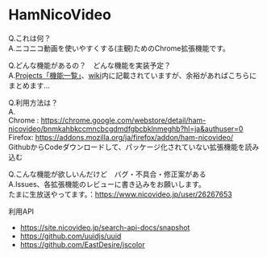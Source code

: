 # HamNicoVideo

Q.これは何？  
A.ニコニコ動画を使いやすくする(主観)ためのChrome拡張機能です。

Q.どんな機能があるの？　どんな機能を実装予定？  
A.[Projects「機能一覧」](https://github.com/hukihamu/HamNicoVideo/projects/1)、[wiki](https://github.com/hukihamu/HamNicoVideo/wiki)内に記載されていますが、余裕があればこちらにまとめます...

Q.利用方法は？  
A.  
  Chrome : https://chrome.google.com/webstore/detail/ham-nicovideo/bnmkahbkccmncbcgdmdfgbcbklnmeghb?hl=ja&authuser=0  
  Firefox: https://addons.mozilla.org/ja/firefox/addon/ham-nicovideo/  
 GithubからCodeダウンロードして、パッケージ化されていない拡張機能を読み込む

Q.こんな機能が欲しいんだけど　バグ・不具合・修正案がある  
A.Issues、各拡張機能のレビューに書き込みをお願いします。  
  たまに生放送やってます。：https://www.nicovideo.jp/user/26267653


利用API  
- https://site.nicovideo.jp/search-api-docs/snapshot
- https://github.com/uuidjs/uuid
- https://github.com/EastDesire/jscolor
